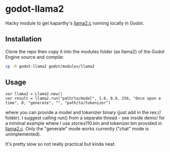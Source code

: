 # godot-llama2

Hacky module to get kaparthy's [llama2.c](https://github.com/karpathy/llama2.c) running locally in Godot.

## Installation

Clone the repo then copy it into the modules folder (as llama2) of the Godot Engine source and compile:

```bash
cp -R godot-llama2 godot/modules/llama2
```

## Usage

```gdscript
var llama2 = Llama2.new()
var result = llama2.run("path/to/model", 1.0, 0.9, 256, "Once upon a time", 0, "generate", "", "path/to/tokenizer")
```

where you can provide a model and tokenizer binary (just add in the res:// folder). I suggest calling run() from a separate thread - see inside demo/ for a minimal example where I use stories110.bin and tokenizer.bin provided in [llama2.c](https://github.com/karpathy/llama2.c). Only the "generate" mode works currently ("chat" mode is unimplemented).

It's pretty slow so not really practical but kinda neat.
